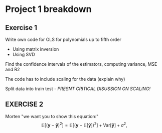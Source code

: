 # Project 1 breakdown
## Exercise 1
Write own code for OLS for polynomials up to fifth order
+ Using matrix inversion
+ Using SVD

Find the confidence intervals of the estimators, computing variance, MSE and R2

The code has to include scaling for the data (explain why)

Split data into train test - *PRESNT CRITICAL DISUSSION ON SCALING!*

## EXERCISE 2

Morten "we want you to show this equation:"
$$
\mathbb{E}\left[(\boldsymbol{y}-\boldsymbol{\tilde{y}})^2\right]=\mathbb{E}\left[(\boldsymbol{y}-\mathbb{E}\left[\boldsymbol{\tilde{y}}\right])^2\right]+\mathrm{Var}\left[\boldsymbol{\tilde{y}}\right]+\sigma^2,
$$

